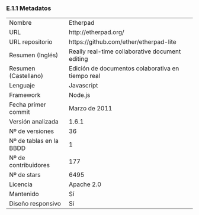 ### E.1.1 Metadatos

<table>
  <tr>
    <td>Nombre</td>
    <td>Etherpad</td>
  </tr>
  <tr>
    <td>URL</td>
    <td>http://etherpad.org/ </td>
  </tr>
  <tr>
    <td>URL repositorio</td>
    <td>https://github.com/ether/etherpad-lite </td>
  </tr>
  <tr>
    <td>Resumen (Inglés)</td>
    <td>Really real-time collaborative document editing</td>
  </tr>
  <tr>
    <td>Resumen (Castellano)</td>
    <td>Edición de documentos colaborativa en tiempo real</td>
  </tr>
  <tr>
    <td>Lenguaje</td>
    <td>Javascript</td>
  </tr>
  <tr>
    <td>Framework</td>
    <td>Node.js</td>
  </tr>
  <tr>
    <td>Fecha primer commit</td>
    <td>Marzo de 2011</td>
  </tr>
  <tr>
    <td>Versión analizada</td>
    <td>1.6.1</td>
  </tr>
  <tr>
    <td>Nº de versiones</td>
    <td>36</td>
  </tr>
  <tr>
    <td>Nº de tablas en la BBDD</td>
    <td>1</td>
  </tr>
  <tr>
    <td>Nº de contribuidores</td>
    <td>177</td>
  </tr>
  <tr>
    <td>Nº de stars</td>
    <td>6495</td>
  </tr>
  <tr>
    <td>Licencia</td>
    <td> Apache 2.0</td>
  </tr>
  <tr>
    <td>Mantenido</td>
    <td>Sí</td>
  </tr>
  <tr>
    <td>Diseño responsivo</td>
    <td>Sí</td>
  </tr>
</table>


 


